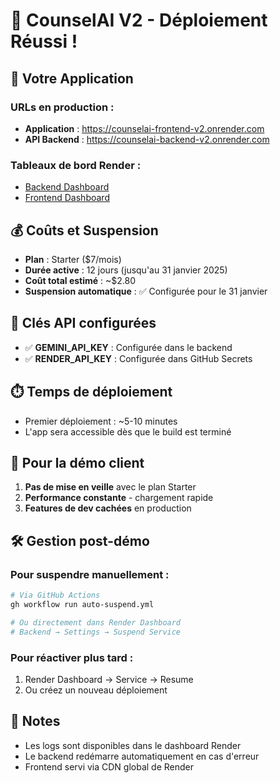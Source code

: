 # 🚀 CounselAI V2 - Déploiement Réussi !

## 📱 Votre Application

### URLs en production :
- **Application** : https://counselai-frontend-v2.onrender.com
- **API Backend** : https://counselai-backend-v2.onrender.com

### Tableaux de bord Render :
- [Backend Dashboard](https://dashboard.render.com/web/srv-d1tqv2idbo4c73dtdg40)
- [Frontend Dashboard](https://dashboard.render.com/static/srv-d1tqvec9c44c73cbm2h0)

## 💰 Coûts et Suspension

- **Plan** : Starter ($7/mois)
- **Durée active** : 12 jours (jusqu'au 31 janvier 2025)
- **Coût total estimé** : ~$2.80
- **Suspension automatique** : ✅ Configurée pour le 31 janvier

## 🔑 Clés API configurées

- ✅ **GEMINI_API_KEY** : Configurée dans le backend
- ✅ **RENDER_API_KEY** : Configurée dans GitHub Secrets

## ⏱️ Temps de déploiement

- Premier déploiement : ~5-10 minutes
- L'app sera accessible dès que le build est terminé

## 🎯 Pour la démo client

1. **Pas de mise en veille** avec le plan Starter
2. **Performance constante** - chargement rapide
3. **Features de dev cachées** en production

## 🛠️ Gestion post-démo

### Pour suspendre manuellement :
```bash
# Via GitHub Actions
gh workflow run auto-suspend.yml

# Ou directement dans Render Dashboard
# Backend → Settings → Suspend Service
```

### Pour réactiver plus tard :
1. Render Dashboard → Service → Resume
2. Ou créez un nouveau déploiement

## 📝 Notes

- Les logs sont disponibles dans le dashboard Render
- Le backend redémarre automatiquement en cas d'erreur
- Frontend servi via CDN global de Render